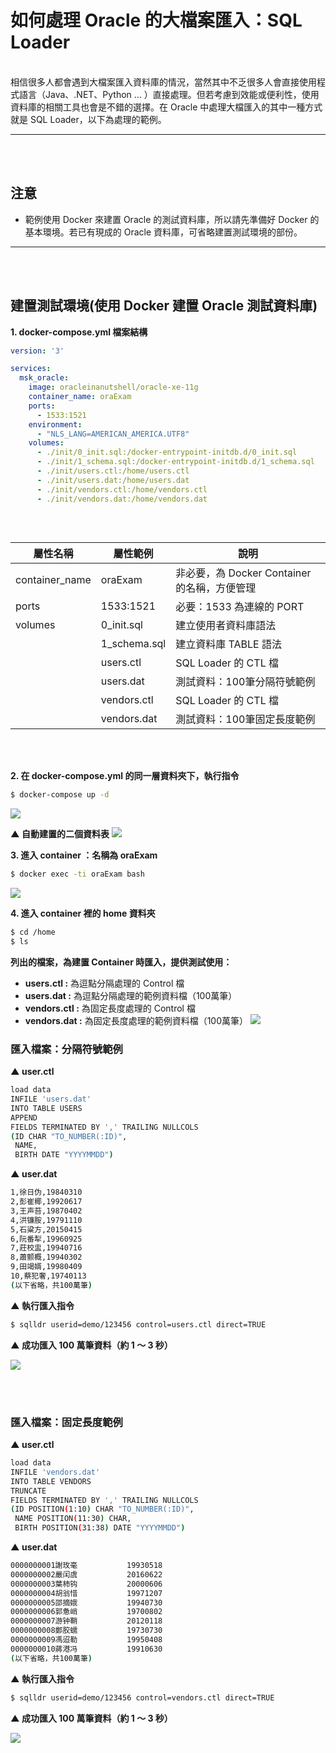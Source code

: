 # 如何處理 Oracle 的大檔案匯入：SQL Loader
<br />
相信很多人都會遇到大檔案匯入資料庫的情況，當然其中不乏很多人會直接使用程式語言（Java、.NET、Python ... ）直接處理。但若考慮到效能或便利性，使用資料庫的相關工具也會是不錯的選擇。在 Oracle 中處理大檔匯入的其中一種方式就是 SQL Loader，以下為處理的範例。

---
<br />
<br />

## 注意

* 範例使用 Docker 來建置 Oracle 的測試資料庫，所以請先準備好 Docker 的基本環境。若已有現成的 Oracle 資料庫，可省略建置測試環境的部份。

---
<br />
<br />

## 建置測試環境(使用 Docker 建置 Oracle 測試資料庫)

**1. docker-compose.yml 檔案結構**
```yml
version: '3'

services: 
  msk_oracle:
    image: oracleinanutshell/oracle-xe-11g
    container_name: oraExam
    ports:
      - 1533:1521
    environment:
      - "NLS_LANG=AMERICAN_AMERICA.UTF8"
    volumes:
      - ./init/0_init.sql:/docker-entrypoint-initdb.d/0_init.sql
      - ./init/1_schema.sql:/docker-entrypoint-initdb.d/1_schema.sql
      - ./init/users.ctl:/home/users.ctl
      - ./init/users.dat:/home/users.dat
      - ./init/vendors.ctl:/home/vendors.ctl
      - ./init/vendors.dat:/home/vendors.dat
    
```
<br />

| 屬性名稱        |屬性範例        | 說明  |
| -------------  | ------------- | ----- |
| container_name | oraExam      | 非必要，為 Docker Container 的名稱，方便管理 |
| ports          | 1533:1521    | 必要：1533 為連線的 PORT |
| volumes      | 0_init.sql | 建立使用者資料庫語法 |
|              | 1_schema.sql | 建立資料庫 TABLE 語法 |
|              | users.ctl  | SQL Loader 的 CTL 檔 |
|              | users.dat  | 測試資料：100筆分隔符號範例 |
|              | vendors.ctl  | SQL Loader 的 CTL 檔 |
|              | vendors.dat  | 測試資料：100筆固定長度範例 |




<br />
<br />


**2. 在 docker-compose.yml 的同一層資料夾下，執行指令**
```sh
$ docker-compose up -d
```
![](img/001.png)  

**▲ 自動建置的二個資料表**
![](img/000.png)

**3. 進入 container ：名稱為 oraExam**
```sh
$ docker exec -ti oraExam bash
```
![](img/002.png)  

**4. 進入 container 裡的 home 資料夾**
```sh
$ cd /home
$ ls
```
**列出的檔案，為建置 Container 時匯入，提供測試使用：**<br />
* **users.ctl :** 為逗點分隔處理的 Control 檔
* **users.dat :** 為逗點分隔處理的範例資料檔（100萬筆）
* **vendors.ctl :** 為固定長度處理的 Control 檔
* **vendors.dat :** 為固定長度處理的範例資料檔（100萬筆）
![](img/003.png)  

### 匯入檔案：分隔符號範例

**▲ user.ctl**
```sh
load data
INFILE 'users.dat'
INTO TABLE USERS
APPEND
FIELDS TERMINATED BY ',' TRAILING NULLCOLS
(ID CHAR "TO_NUMBER(:ID)",
 NAME,
 BIRTH DATE "YYYYMMDD")
```

**▲ user.dat**
```sh
1,徐日伪,19840310
2,彭崔椰,19920617
3,王声苔,19870402
4,洪镰胺,19791110
5,石粱方,20150415
6,阮番犁,19960925
7,莊校盅,19940716
8,蕭颤概,19940302
9,田竭婿,19980409
10,蔡犯奢,19740113
(以下省略，共100萬筆)
```

**▲ 執行匯入指令**
```sh
$ sqlldr userid=demo/123456 control=users.ctl direct=TRUE
```

**▲ 成功匯入 100 萬筆資料（約 1 ～ 3 秒）**

![](img/004.png)

<br />
<br />

### 匯入檔案：固定長度範例

**▲ user.ctl**
```sh
load data
INFILE 'vendors.dat'
INTO TABLE VENDORS
TRUNCATE
FIELDS TERMINATED BY ',' TRAILING NULLCOLS
(ID POSITION(1:10) CHAR "TO_NUMBER(:ID)",
 NAME POSITION(11:30) CHAR,
 BIRTH POSITION(31:38) DATE "YYYYMMDD")
```

**▲ user.dat**
```sh
0000000001謝玫毫           19930518
0000000002嚴闰虞           20160622
0000000003葉柿钩           20000606
0000000004胡翁惜           19971207
0000000005邵摘娥           19940730
0000000006郭惫峭           19700802
0000000007游钟鞘           20120118
0000000008鄭胶蠕           19730730
0000000009馮迢勒           19950408
0000000010蔣港冯           19910630
(以下省略，共100萬筆)
```

**▲ 執行匯入指令**
```sh
$ sqlldr userid=demo/123456 control=vendors.ctl direct=TRUE
```

**▲ 成功匯入 100 萬筆資料（約 1 ～ 3 秒）**

![](img/005.png)
